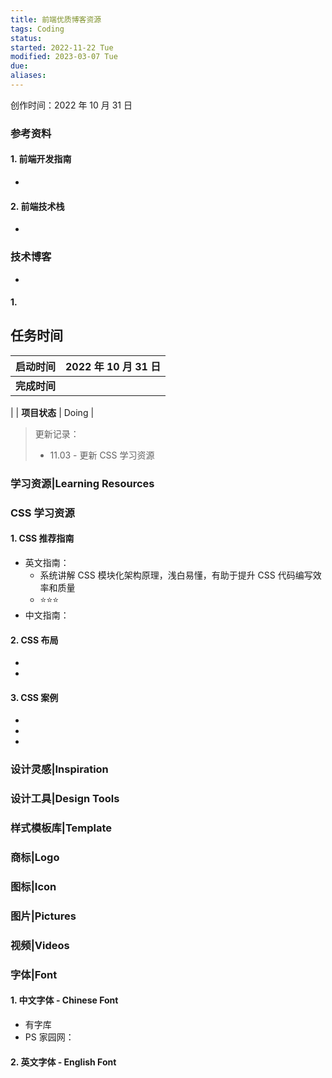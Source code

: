 ```yaml
---
title: 前端优质博客资源
tags: Coding 
status: 
started: 2022-11-22 Tue
modified: 2023-03-07 Tue
due: 
aliases: 
---
```

创作时间：2022 年 10 月 31 日
### 参考资料
#### 1. 前端开发指南
- 
#### 2. 前端技术栈
- 
### 技术博客
- 
#### 1. 
## 任务时间

| **启动时间** | 2022 年 10 月 31 日 |
| --- | --- |
| **完成时间** | 
 |
| **项目状态** | Doing |

> 更新记录：
> - 11.03 - 更新 CSS 学习资源

### 学习资源|Learning Resources
### CSS 学习资源
#### 1. CSS 推荐指南
- 英文指南： 
   - 系统讲解 CSS 模块化架构原理，浅白易懂，有助于提升 CSS 代码编写效率和质量
   - ⭐⭐⭐
- 中文指南：
#### 2. CSS 布局
- 
-  
#### 3. CSS 案例
- 
- 
- 
### 设计灵感|Inspiration
### 设计工具|Design Tools 
### 样式模板库|Template
### 商标|Logo 
### 图标|Icon 
### 图片|Pictures 
### 视频|Videos
### 字体|Font
#### 1. 中文字体 - Chinese Font
- 有字库
- PS 家园网：
#### 2. 英文字体 - English Font
